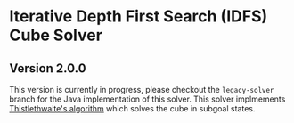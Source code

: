 # Iterative Depth First Search (IDFS) Cube Solver
## Version 2.0.0

This version is currently in progress, please checkout the `legacy-solver` branch for the Java implementation of this solver. This solver implmements [Thistlethwaite's algorithm](https://www.jaapsch.net/puzzles/thistle.htm) which solves the cube in subgoal states.
